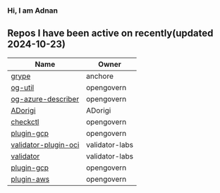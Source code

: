### Hi, I am Adnan

## Repos I have been active on recently(updated 2024-10-23)
| Name | Owner |
|------|--------------|
| [grype](https://github.com/ADorigi/grype) | anchore |
| [og-util](https://github.com/opengovern/og-util) | opengovern |
| [og-azure-describer](https://github.com/opengovern/og-azure-describer) | opengovern |
| [ADorigi](https://github.com/ADorigi/ADorigi) | ADorigi |
| [checkctl](https://github.com/opengovern/checkctl) | opengovern |
| [plugin-gcp](https://github.com/opengovern/plugin-gcp) | opengovern |
| [validator-plugin-oci](https://github.com/ADorigi/validator-plugin-oci) | validator-labs |
| [validator](https://github.com/ADorigi/validator) | validator-labs |
| [plugin-gcp](https://github.com/ADorigi/plugin-gcp) | opengovern |
| [plugin-aws](https://github.com/ADorigi/plugin-aws) | opengovern |


